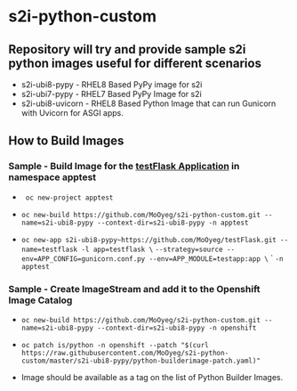 # s2i-python-custom

## Repository will try and provide sample s2i python images useful for different scenarios

- s2i-ubi8-pypy - RHEL8 Based PyPy image for s2i
- s2i-ubi7-pypy - RHEL7 Based PyPy Image for s2i
- s2i-ubi8-uvicorn - RHEL8 Based Python Image that can run Gunicorn with Uvicorn for ASGI apps.

## How to Build Images

### Sample - Build Image for the [testFlask Application](https://github.com/MoOyeg/testFlask) in namespace apptest

- ``` oc new-project apptest```

- ```oc new-build https://github.com/MoOyeg/s2i-python-custom.git --name=s2i-ubi8-pypy --context-dir=s2i-ubi8-pypy -n apptest```
  
- ```oc new-app s2i-ubi8-pypy~https://github.com/MoOyeg/testFlask.git --name=testflask -l app=testflask \```
  ```--strategy=source --env=APP_CONFIG=gunicorn.conf.py --env=APP_MODULE=testapp:app \```
` ```-n apptest```

### Sample - Create ImageStream and add it to the Openshift Image Catalog

- ```oc new-build https://github.com/MoOyeg/s2i-python-custom.git --name=s2i-ubi8-pypy --context-dir=s2i-ubi8-pypy -n openshift``` 

- ```oc patch is/python -n openshift --patch "$(curl https://raw.githubusercontent.com/MoOyeg/s2i-python-custom/master/s2i-ubi8-pypy/python-builderimage-patch.yaml)"```

- Image should be available as a tag on the list of Python Builder Images.
